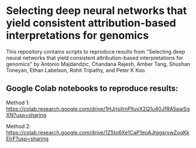 # Selecting deep neural networks that yield consistent attribution-based interpretations for genomics

This repository contains scripts to reproduce results from "Selecting deep neural networks that yield consistent
attribution-based interpretations for genomics" by Antonio Majdandzic, Chandana Rajesh, Amber Tang, Shushan Toneyan,
Ethan Labelson, Rohit Tripathy, and Peter K Koo.

## Google Colab notebooks to reproduce results:

Method 1: https://colab.research.google.com/drive/1HJrjsilrnPlluvX2Q1u40JfRA5awSgXN?usp=sharing

Method 2: https://colab.research.google.com/drive/1Z5to6Xe1CaP1eoAJtggsrvwZoqKkEIrF?usp=sharing
